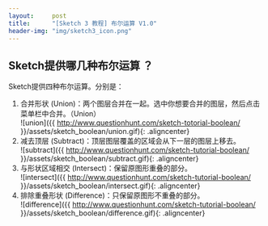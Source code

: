```yaml
---
layout:     post
title:      "[Sketch 3 教程] 布尔运算 V1.0"
header-img: "img/sketch3_icon.png"
---
```


## Sketch提供哪几种布尔运算 ？
Sketch提供四种布尔运算。分别是：

1. 合并形状 (Union)：两个图层合并在一起。选中你想要合并的图层，然后点击菜单栏中合并。（Union）<br/>
![union]({{ http://www.questionhunt.com/sketch-totorial-boolean/ }}/assets/sketch_boolean/union.gif){: .aligncenter}
2. 减去顶层 (Subtract)：顶层图层覆盖的区域会从下一层的图层上移去。<br/>
![subtract]({{ http://www.questionhunt.com/sketch-tutorial-boolean/ }}/assets/sketch_boolean/subtract.gif){: .aligncenter}
3. 与形状区域相交 (Intersect)：保留原图形重叠的部分。<br/>
![intersect]({{ http://www.questionhunt.com/sketch-tutorial-boolean/ }}/assets/sketch_boolean/intersect.gif){: .aligncenter}
4. 排除重叠形状 (Difference)：只保留原图形不重叠的部分。<br/>
![difference]({{ http://www.questionhunt.com/sketch-tutorial-boolean/ }}/assets/sketch_boolean/difference.gif){: .aligncenter}
